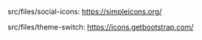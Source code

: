 src/files/social-icons: https://simpleicons.org/

src/files/theme-switch: https://icons.getbootstrap.com/
